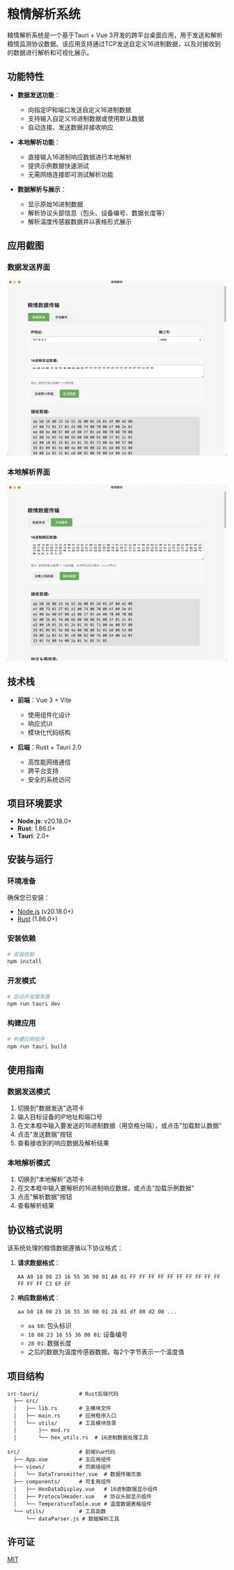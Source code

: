 # 粮情解析系统

粮情解析系统是一个基于Tauri + Vue 3开发的跨平台桌面应用，用于发送和解析粮情监测协议数据。该应用支持通过TCP发送自定义16进制数据，以及对接收到的数据进行解析和可视化展示。

## 功能特性

- **数据发送功能**：
  - 向指定IP和端口发送自定义16进制数据
  - 支持输入自定义16进制数据或使用默认数据
  - 自动连接、发送数据并接收响应

- **本地解析功能**：
  - 直接输入16进制响应数据进行本地解析
  - 提供示例数据快速测试
  - 无需网络连接即可测试解析功能

- **数据解析与展示**：
  - 显示原始16进制数据
  - 解析协议头部信息（包头、设备编号、数据长度等）
  - 解析温度传感器数据并以表格形式展示

## 应用截图

### 数据发送界面
![数据发送界面](doc/images/WX20250425-201415@2x.png)

### 本地解析界面
![本地解析界面](doc/images/WX20250425-201432@2x.png)

## 技术栈

- **前端**：Vue 3 + Vite
  - 使用组件化设计
  - 响应式UI
  - 模块化代码结构

- **后端**：Rust + Tauri 2.0
  - 高性能网络通信
  - 跨平台支持
  - 安全的系统访问

## 项目环境要求

- **Node.js**: v20.18.0+
- **Rust**: 1.86.0+
- **Tauri**: 2.0+

## 安装与运行

### 环境准备

确保您已安装：
- [Node.js](https://nodejs.org/) (v20.18.0+)
- [Rust](https://www.rust-lang.org/tools/install) (1.86.0+)

### 安装依赖

```bash
# 安装依赖
npm install
```

### 开发模式

```bash
# 启动开发服务器
npm run tauri dev
```

### 构建应用

```bash
# 构建应用程序
npm run tauri build
```

## 使用指南

### 数据发送模式

1. 切换到"数据发送"选项卡
2. 输入目标设备的IP地址和端口号
3. 在文本框中输入要发送的16进制数据（用空格分隔），或点击"加载默认数据"
4. 点击"发送数据"按钮
5. 查看接收到的响应数据及解析结果

### 本地解析模式

1. 切换到"本地解析"选项卡
2. 在文本框中输入要解析的16进制响应数据，或点击"加载示例数据"
3. 点击"解析数据"按钮
4. 查看解析结果

## 协议格式说明

该系统处理的粮情数据遵循以下协议格式：

1. **请求数据格式**：
   ```
   AA A0 18 08 23 16 55 36 00 01 A0 01 FF FF FF FF FF FF FF FF FF FF FF FF FF C3 EF EF
   ```

2. **响应数据格式**：
   ```
   aa b0 18 08 23 16 55 36 00 01 28 01 df 00 d2 00 ...
   ```

   - `aa b0`: 包头标识
   - `18 08 23 16 55 36 00 01`: 设备编号
   - `28 01`: 数据长度
   - 之后的数据为温度传感器数据，每2个字节表示一个温度值

## 项目结构

```
src-tauri/             # Rust后端代码
  ├── src/
  │   ├── lib.rs       # 主模块文件
  │   ├── main.rs      # 应用程序入口
  │   └── utils/       # 工具模块目录
  │       ├── mod.rs
  │       └── hex_utils.rs  # 16进制数据处理工具

src/                   # 前端Vue代码
  ├── App.vue          # 主应用组件
  ├── views/           # 页面级组件
  │   └── DataTransmitter.vue  # 数据传输页面
  ├── components/      # 可复用组件
  │   ├── HexDataDisplay.vue   # 16进制数据显示组件
  │   ├── ProtocolHeader.vue   # 协议头部显示组件
  │   └── TemperatureTable.vue # 温度数据表格组件
  └── utils/           # 工具函数
      └── dataParser.js # 数据解析工具
```

## 许可证

[MIT](LICENSE)
